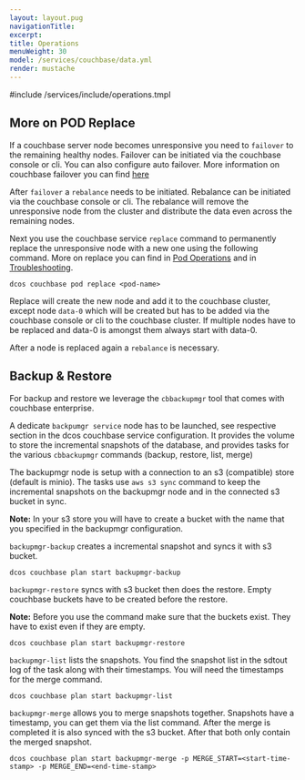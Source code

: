 ```yaml
---
layout: layout.pug
navigationTitle:
excerpt:
title: Operations
menuWeight: 30
model: /services/couchbase/data.yml
render: mustache
---
```


#include /services/include/operations.tmpl

## More on POD Replace

If a couchbase server node becomes unresponsive you need to `failover` to the remaining healthy nodes. Failover can be initiated via the couchbase console or cli. You can also configure auto failover. More information on couchbase failover you can find [here](https://developer.couchbase.com/documentation/server/current/clustersetup/failover.html)

After `failover` a `rebalance` needs to be initiated. Rebalance can be initiated via the couchbase console or cli. The rebalance will remove the unresponsive node from the cluster and distribute the data even across the remaining nodes.

Next you use the couchbase service `replace` command to permanently replace the unresponsive node with a new one using the following command. More on replace you can find in [Pod Operations](#replace) and in [Troubleshooting](../troubleshooting/#replacing-a-permanently-failed-node).

```
dcos couchbase pod replace <pod-name>
```

Replace will create the new node and add it to the couchbase cluster, except node `data-0` which will be created but has to be added via the couchbase console or cli to the couchbase cluster. If multiple nodes have to be replaced and data-0 is amongst them always start with data-0.

After a node is replaced again a `rebalance` is necessary.


## Backup & Restore

For backup and restore we leverage the `cbbackupmgr` tool that comes with couchbase enterprise.

A dedicate `backpumgr service` node has to be launched, see respective section in the dcos couchbase service configuration. It provides the volume to store the incremental snapshots of the database, and provides tasks for the various `cbbackupmgr` commands (backup, restore, list, merge)

The backupmgr node is setup with a connection to an s3 (compatible) store (default is minio). The tasks use `aws s3 sync` command to keep the incremental snapshots on the backupmgr node and in the connected s3 bucket in sync.

**Note:** In your s3 store you will have to create a bucket with the name that you specified in the backupmgr configuration.

`backupmgr-backup` creates a incremental snapshot and syncs it with s3 bucket.

```
dcos couchbase plan start backupmgr-backup
```

`backupmgr-restore` syncs with s3 bucket then does the restore. Empty couchbase buckets have to be created before the restore.

**Note:** Before you use the command make sure that the buckets exist. They have to exist even if they are empty.

```
dcos couchbase plan start backupmgr-restore
```

`backupmgr-list` lists the snapshots. You find the snapshot list in the sdtout log of the task along with their timestamps. You will need the timestamps for the merge command.

```
dcos couchbase plan start backupmgr-list
```

`backupmgr-merge` allows you to merge snapshots together. Snapshots have a timestamp, you can get them via the list command. After the merge is completed it is also synced with the s3 bucket. After that both only contain the merged snapshot.

```
dcos couchbase plan start backupmgr-merge -p MERGE_START=<start-time-stamp> -p MERGE_END=<end-time-stamp>
```
